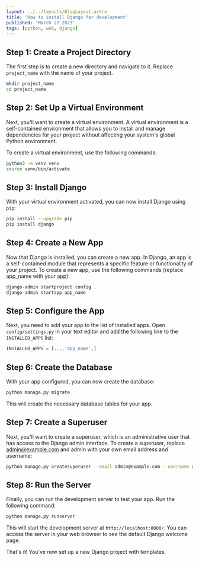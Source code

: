 ```yaml
---
layout: ../../layouts/BlogLayout.astro
title: 'How to install Django for development'
published: 'March 27 2023'
tags: [python, web, django]
---
```


## Step 1: Create a Project Directory

The first step is to create a new directory and navigate to it. Replace `project_name` with the name of your project.

```bash
mkdir project_name
cd project_name
```

## Step 2: Set Up a Virtual Environment

Next, you'll want to create a virtual environment. A virtual environment is a self-contained environment that allows you to install and manage dependencies for your project without affecting your system's global Python environment.

To create a virtual environment, use the following commands:

```bash
python3 -m venv venv
source venv/bin/activate
```

## Step 3: Install Django

With your virtual environment activated, you can now install Django using `pip`:

```bash
pip install --upgrade pip
pip install django
```

## Step 4: Create a New App

Now that Django is installed, you can create a new app. In Django, an app is a self-contained module that represents a specific feature or functionality of your project. To create a new app, use the following commands (replace app_name with your app):

```bash
django-admin startproject config .
django-admin startapp app_name
```

## Step 5: Configure the App

Next, you need to add your app to the list of installed apps. Open `config/settings.py` in your text editor and add the following line to the `INSTALLED_APPS` list:

```python
INSTALLED_APPS = [...,'app_name',]
```

## Step 6: Create the Database

With your app configured, you can now create the database:

```bash
python manage.py migrate
```

This will create the necessary database tables for your app.

## Step 7: Create a Superuser

Next, you'll want to create a superuser, which is an administrative user that has access to the Django admin interface. To create a superuser, replace <admin@example.com> and admin with your own email address and username:

```bash
python manage.py createsuperuser --email admin@example.com --username admin
```

## Step 8: Run the Server

Finally, you can run the development server to test your app. Run the following command:

```bash
python manage.py runserver
```

This will start the development server at `http://localhost:8000/`. You can access the server in your web browser to see the default Django welcome page.

That's it! You've now set up a new Django project with templates.
